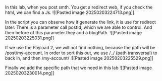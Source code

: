In this lab, when you post smth. You get a redirect web, if you check the html, we can find a Js.
![[Pasted image 20250203224713.png]]

In the script you can observe how it generate the link, it is use for redirect later.
There is a parameter call postId, which we are able to control. And then before of this parameter they add a blogPath.
![[Pasted image 20250203225031.png]]

If we use the Payload 2, we will not find nothing, because the path will be /post/my-account. In order to sort this out, we use /../ (path transversal) to back in, and then /my-account/
![[Pasted image 20250203225529.png]]

Finally we add the specific path that we need in this lab
![[Pasted image 20250203230014.png]]